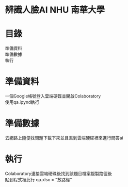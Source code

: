 
# 辨識人臉AI NHU 南華大學
# 目錄
準備資料\
準備數據\
執行
# 準備資料
一個Google帳號登入雲端硬碟並開啟Colaboratory\
使用qa.ipynd執行
# 準備數據
去網路上隨便找問題下載下來並且丟到雲端硬碟裡來進行問答ai
# 執行
Colaboratory連接雲端硬碟後找到該題目檔案複製路徑後\
貼到程式裡此行 qa.xlsx = "放路徑"
